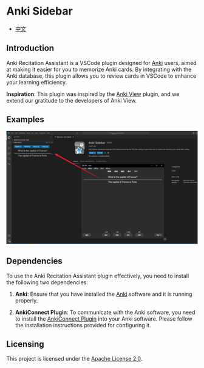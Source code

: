 # Anki Sidebar

- [中文](./README_CN.md)

## Introduction

Anki Recitation Assistant is a VSCode plugin designed for [Anki](https://apps.ankiweb.net/) users, aimed at making it easier for you to memorize Anki cards. By integrating with the Anki database, this plugin allows you to review cards in VSCode to enhance your learning efficiency.

**Inspiration**: This plugin was inspired by the [Anki View](https://github.com/feilongfl/ankiview-vscode) plugin, and we extend our gratitude to the developers of Anki View.

## Examples

![Example Image](assets/image.png)

## Dependencies

To use the Anki Recitation Assistant plugin effectively, you need to install the following two dependencies:

1. **Anki**: Ensure that you have installed the [Anki](https://apps.ankiweb.net/) software and it is running properly.

2. **AnkiConnect Plugin**: To communicate with the Anki software, you need to install the [AnkiConnect Plugin](https://ankiweb.net/shared/info/2055492159) into your Anki software. Please follow the installation instructions provided for configuring it.

## Licensing

This project is licensed under the [Apache License 2.0](LICENSE).